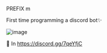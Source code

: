 PREFIX m

First time programming a discord bot✨

![image](https://user-images.githubusercontent.com/87193132/180669170-a8d4558a-43d6-4407-a65b-7c6d5c250ab9.png)

📌 In https://discord.gg/7qeYfjC 
